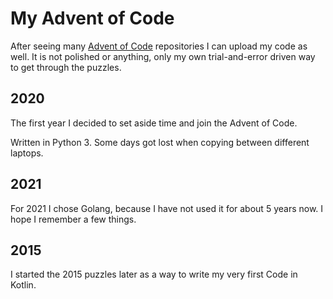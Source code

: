 # My Advent of Code

After seeing many [Advent of Code](https://adventofcode.com/) repositories I can upload my code as well. It is not polished or anything, only my own trial-and-error driven way to get through the puzzles.

## 2020

The first year I decided to set aside time and join the Advent of Code.

Written in Python 3. Some days got lost when copying between different laptops.

## 2021

For 2021 I chose Golang, because I have not used it for about 5 years now. I hope I remember a few things.

## 2015

I started the 2015 puzzles later as a way to write my very first Code in Kotlin.

